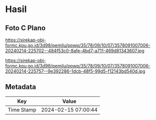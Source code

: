 # Hasil

## Foto C Plano

https://sirekap-obj-formc.kpu.go.id/3d98/pemilu/ppwp/35/78/09/10/07/3578091007006-20240214-225702--484f53c0-8afe-4bd7-a711-469d81343607.jpg

https://sirekap-obj-formc.kpu.go.id/3d98/pemilu/ppwp/35/78/09/10/07/3578091007006-20240214-225757--9e392286-1dcb-48f5-99d5-f12143bd540d.jpg


## Metadata

| Key        | Value               |
| ---------- | ------------------- |
| Time Stamp | 2024-02-15 07:00:44 |



